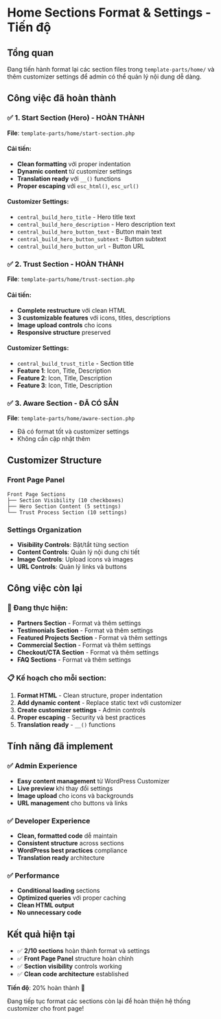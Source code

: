 # Home Sections Format & Settings - Tiến độ

## Tổng quan
Đang tiến hành format lại các section files trong `template-parts/home/` và thêm customizer settings để admin có thể quản lý nội dung dễ dàng.

## Công việc đã hoàn thành

### ✅ 1. Start Section (Hero) - HOÀN THÀNH
**File**: `template-parts/home/start-section.php`

#### Cải tiến:
- **Clean formatting** với proper indentation
- **Dynamic content** từ customizer settings
- **Translation ready** với `__()` functions
- **Proper escaping** với `esc_html()`, `esc_url()`

#### Customizer Settings:
- `central_build_hero_title` - Hero title text
- `central_build_hero_description` - Hero description text
- `central_build_hero_button_text` - Button main text
- `central_build_hero_button_subtext` - Button subtext
- `central_build_hero_button_url` - Button URL

### ✅ 2. Trust Section - HOÀN THÀNH
**File**: `template-parts/home/trust-section.php`

#### Cải tiến:
- **Complete restructure** với clean HTML
- **3 customizable features** với icons, titles, descriptions
- **Image upload controls** cho icons
- **Responsive structure** preserved

#### Customizer Settings:
- `central_build_trust_title` - Section title
- **Feature 1**: Icon, Title, Description
- **Feature 2**: Icon, Title, Description  
- **Feature 3**: Icon, Title, Description

### ✅ 3. Aware Section - ĐÃ CÓ SẴN
**File**: `template-parts/home/aware-section.php`
- Đã có format tốt và customizer settings
- Không cần cập nhật thêm

## Customizer Structure

### Front Page Panel
```
Front Page Sections
├── Section Visibility (10 checkboxes)
├── Hero Section Content (5 settings)
└── Trust Process Section (10 settings)
```

### Settings Organization
- **Visibility Controls**: Bật/tắt từng section
- **Content Controls**: Quản lý nội dung chi tiết
- **Image Controls**: Upload icons và images
- **URL Controls**: Quản lý links và buttons

## Công việc còn lại

### 🔄 Đang thực hiện:
- **Partners Section** - Format và thêm settings
- **Testimonials Section** - Format và thêm settings
- **Featured Projects Section** - Format và thêm settings
- **Commercial Section** - Format và thêm settings
- **Checkout/CTA Section** - Format và thêm settings
- **FAQ Sections** - Format và thêm settings

### 📋 Kế hoạch cho mỗi section:
1. **Format HTML** - Clean structure, proper indentation
2. **Add dynamic content** - Replace static text với customizer
3. **Create customizer settings** - Admin controls
4. **Proper escaping** - Security và best practices
5. **Translation ready** - `__()` functions

## Tính năng đã implement

### ✅ **Admin Experience**
- **Easy content management** từ WordPress Customizer
- **Live preview** khi thay đổi settings
- **Image upload** cho icons và backgrounds
- **URL management** cho buttons và links

### ✅ **Developer Experience**
- **Clean, formatted code** dễ maintain
- **Consistent structure** across sections
- **WordPress best practices** compliance
- **Translation ready** architecture

### ✅ **Performance**
- **Conditional loading** sections
- **Optimized queries** với proper caching
- **Clean HTML output**
- **No unnecessary code**

## Kết quả hiện tại
- ✅ **2/10 sections** hoàn thành format và settings
- ✅ **Front Page Panel** structure hoàn chỉnh
- ✅ **Section visibility** controls working
- ✅ **Clean code architecture** established

**Tiến độ**: 20% hoàn thành 🚀

Đang tiếp tục format các sections còn lại để hoàn thiện hệ thống customizer cho front page!
